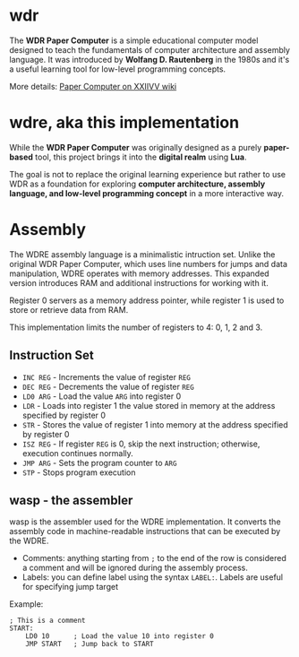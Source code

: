 # wdr
The **WDR Paper Computer** is a simple educational
computer model designed to teach the fundamentals
of computer architecture and assembly language.
It was introduced by **Wolfang D. Rautenberg**
in the 1980s and it's a useful learning tool for
low-level programming concepts.

More details: [Paper Computer on XXIIVV wiki](https://wiki.xxiivv.com/site/paper_computer.html)


# wdre, aka this implementation

While the **WDR Paper Computer** was originally designed as
a purely **paper-based** tool, this project brings it into
the **digital realm** using **Lua**.

The goal is not to replace the original learning experience
but rather to use WDR as a foundation for exploring **computer
architecture, assembly language, and low-level programming concept**
in a more interactive way.

# Assembly
The WDRE assembly language is a minimalistic intruction set.
Unlike the original WDR Paper Computer, which uses line numbers for jumps
and data manipulation, WDRE operates with memory addresses. This expanded
version introduces RAM and additional instructions for working with it.

Register 0 servers as a memory address pointer, while register 1 is used to
store or retrieve data from RAM.

This implementation limits the number of registers to 4: 0, 1, 2 and 3.

## Instruction Set
- `INC REG` - Increments the value of register `REG`
- `DEC REG` - Decrements the value of register `REG`
- `LD0 ARG` - Load the value `ARG` into register 0
- `LDR` - Loads into register 1 the value stored in memory at the address specified by register 0
- `STR` - Stores the value of register 1 into memory at the address specified by register 0
- `ISZ REG` - If register `REG` is 0, skip the next instruction; otherwise, execution continues normally.
- `JMP ARG` - Sets the program counter to `ARG`
- `STP` - Stops program execution

## wasp - the assembler
wasp is the assembler used for the WDRE implementation. It converts the assembly code in machine-readable
instructions that can be executed by the WDRE.

- Comments: anything starting from `;` to the end of the row is considered a comment and will be ignored
during the assembly process.
- Labels: you can define label  using the syntax `LABEL:`. Labels are useful for
specifying jump target

Example:
```assembly
; This is a comment
START:
	LD0 10 		; Load the value 10 into register 0
	JMP START 	; Jump back to START
```
